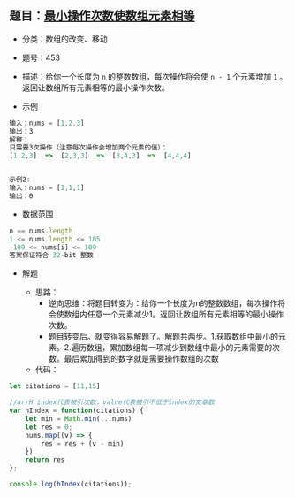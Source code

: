 ## 题目：[最小操作次数使数组元素相等](https://leetcode.cn/problems/minimum-moves-to-equal-array-elements/)

+ 分类：数组的改变、移动

+ 题号：453 

+ 描述：给你一个长度为 `n` 的整数数组，每次操作将会使 `n - 1` 个元素增加 `1` 。返回让数组所有元素相等的最小操作次数。

+ 示例

```js
输入：nums = [1,2,3]
输出：3
解释：
只需要3次操作（注意每次操作会增加两个元素的值）：
[1,2,3]  =>  [2,3,3]  =>  [3,4,3]  =>  [4,4,4]


示例2:
输入：nums = [1,1,1]
输出：0
```

+ 数据范围

```js
n == nums.length
1 <= nums.length <= 105
-109 <= nums[i] <= 109
答案保证符合 32-bit 整数

```

+ 解题

  + 思路：
    + 逆向思维：将题目转变为：给你一个长度为n的整数数组，每次操作将会使数组内任意一个元素减少1。返回让数组所有元素相等的最小操作次数。
    + 题目转变后。就变得容易解题了。解题共两步。1.获取数组中最小的元素。2.遍历数组，累加数组每一项减少到数组中最小的元素需要的次数。最后累加得到的数字就是需要操作数组的次数
  + 代码：

```js
let citations = [11,15]

//arrH index代表被引次数，value代表被引不低于index的文章数
var hIndex = function(citations) {
    let min = Math.min(...nums)
    let res = 0;
    nums.map((v) => {
        res = res + (v - min)
    })
    return res
};

console.log(hIndex(citations));
```

